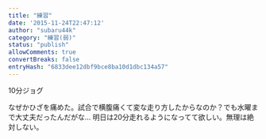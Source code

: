 ```yaml
---
title: "練習"
date: '2015-11-24T22:47:12'
author: "subaru44k"
category: "練習(弱)"
status: "publish"
allowComments: true
convertBreaks: false
entryHash: "6833dee12dbf9bce8ba10d1dbc134a57"
---
```

10分ジョグ

なぜかひざを痛めた。試合で横腹痛くて変な走り方したからなのか？でも水曜まで大丈夫だったんだがな…
明日は20分走れるようになってて欲しい。無理は絶対しない。
